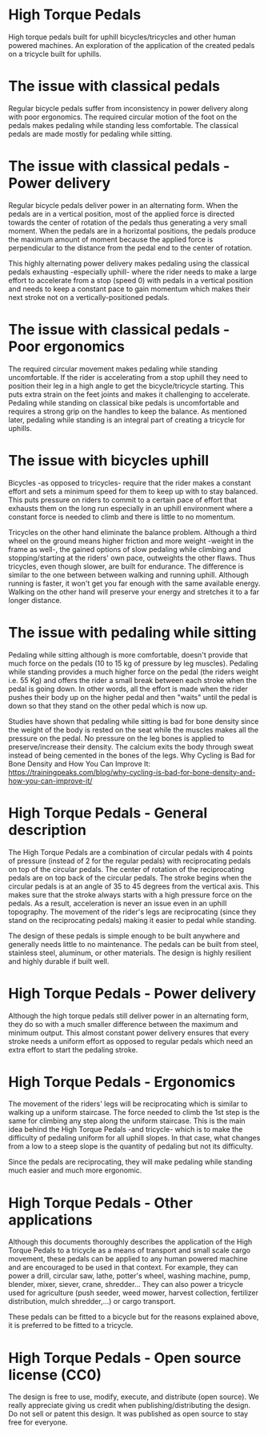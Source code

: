 # High Torque Pedals
High torque pedals built for uphill bicycles/tricycles and other human powered machines. An exploration of the application of the created pedals on a tricycle built for uphills.

# The issue with classical pedals
Regular bicycle pedals suffer from inconsistency in power delivery along with poor ergonomics. The required circular motion of the foot on the pedals makes pedaling while standing less comfortable. The classical pedals are made mostly for pedaling while sitting.

# The issue with classical pedals - Power delivery
Regular bicycle pedals deliver power in an alternating form. When the pedals are in a vertical position, most of the applied force is directed towards the center of rotation of the pedals thus generating a very small moment. When the pedals are in a horizontal positions, the pedals produce the maximum amount of moment because the applied force is perpendicular to the distance from the pedal end to the center of rotation.

This highly alternating power delivery makes pedaling using the classical pedals exhausting -especially uphill- where the rider needs to make a large effort to accelerate from a stop (speed 0) with pedals in a vertical position and needs to keep a constant pace to gain momentum which makes their next stroke not on a vertically-positioned pedals.

# The issue with classical pedals - Poor ergonomics
The required circular movement makes pedaling while standing uncomfortable. If the rider is accelerating from a stop uphill they need to position their leg in a high angle to get the bicycle/tricycle starting. This puts extra strain on the feet joints and makes it challenging to accelerate. Pedaling while standing on classical bike pedals is uncomfortable and requires a strong grip on the handles to keep the balance. As mentioned later, pedaling while standing is an integral part of creating a tricycle for uphills.

# The issue with bicycles uphill
Bicycles -as opposed to tricycles- require that the rider makes a constant effort and sets a minimum speed for them to keep up with to stay balanced. This puts pressure on riders to commit to a certain pace of effort that exhausts them on the long run especially in an uphill environment where a constant force is needed to climb and there is little to no momentum.

Tricycles on the other hand eliminate the balance problem. Although a third wheel on the ground means higher friction and more weight -weight in the frame as well-, the gained options of slow pedaling while climbing and stopping/starting at the riders' own pace, outweights the other flaws. Thus tricycles, even though slower, are built for endurance. The difference is similar to the one between between walking and running uphill. Although running is faster, it won't get you far enough with the same available energy. Walking on the other hand will preserve your energy and stretches it to a far longer distance.

# The issue with pedaling while sitting
Pedaling while sitting although is more comfortable, doesn't provide that much force on the pedals (10 to 15 kg of pressure by leg muscles). Pedaling while standing provides a much higher force on the pedal (the riders weight i.e. 55 Kg) and offers the rider a small break between each stroke when the pedal is going down. In other words, all the effort is made when the rider pushes their body up on the higher pedal and then "waits" until the pedal is down so that they stand on the other pedal which is now up.

Studies have shown that pedaling while sitting is bad for bone density since the weight of the body is rested on the seat while the muscles makes all the pressure on the pedal. No pressure on the leg bones is applied to preserve/increase their density. The calcium exits the body through sweat instead of being cemented in the bones of the legs.
Why Cycling is Bad for Bone Density and How You Can Improve It:
https://trainingpeaks.com/blog/why-cycling-is-bad-for-bone-density-and-how-you-can-improve-it/

# High Torque Pedals - General description
The High Torque Pedals are a combination of circular pedals with 4 points of pressure (instead of 2 for the regular pedals) with reciprocating pedals on top of the circular pedals. The center of rotation of the reciprocating pedals are on top back of the circular pedals. The stroke begins when the circular pedals is at an angle of 35 to 45 degrees from the vertical axis. This makes sure that the stroke always starts with a high pressure force on the pedals. As a result, acceleration is never an issue even in an uphill topography. The movement of the rider's legs are reciprocating (since they stand on the reciprocating pedals) making it easier to pedal while standing.

The design of these pedals is simple enough to be built anywhere and generally needs little to no maintenance. The pedals can be built from steel, stainless steel, aluminum, or other materials. The design is highly resilient and highly durable if built well.

# High Torque Pedals - Power delivery
Although the high torque pedals still deliver power in an alternating form, they do so with a much smaller difference between the maximum and minimum output. This almost constant power delivery ensures that every stroke needs a uniform effort as opposed to regular pedals which need an extra effort to start the pedaling stroke.

# High Torque Pedals - Ergonomics
The movement of the riders' legs will be reciprocating which is similar to walking up a uniform staircase. The force needed to climb the 1st step is the same for climbing any step along the uniform staircase. This is the main idea behind the High Torque Pedals -and tricycle- which is to make the difficulty of pedaling uniform for all uphill slopes. In that case, what changes from a low to a steep slope is the quantity of pedaling but not its difficulty.

Since the pedals are reciprocating, they will make pedaling while standing much easier and much more ergonomic.

# High Torque Pedals - Other applications
Although this documents thoroughly describes the application of the High Torque Pedals to a tricycle as a means of transport and small scale cargo movement, these pedals can be applied to any human powered machine and are encouraged to be used in that context. For example, they can power a drill, circular saw, lathe, potter's wheel, washing machine, pump, blender, mixer, siever, crane, shredder... They can also power a tricycle used for agriculture (push seeder, weed mower, harvest collection, fertilizer distribution, mulch shredder,...) or cargo transport.

These pedals can be fitted to a bicycle but for the reasons explained above, it is preferred to be fitted to a tricycle.

# High Torque Pedals - Open source license (CC0)
The design is free to use, modify, execute, and distribute (open source). We really appreciate giving us credit when publishing/distributing the design. Do not sell or patent this design. It was published as open source to stay free for everyone.
